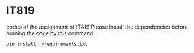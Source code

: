 # IT819
codes of the assignment of IT819
Please install the dependencies before running the code by this command: 
```
pip install ./requirements.txt
```
